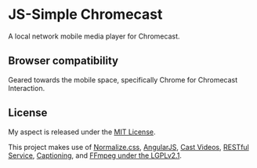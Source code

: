 JS-Simple Chromecast
============

A local network mobile media player for Chromecast.


Browser compatibility
-----------------------
Geared towards the mobile space, specifically Chrome for Chromecast Interaction.


License
---------------------
My aspect is released under the <a href="http://opensource.org/licenses/mit-license.php">MIT License</a>.

This project makes use of <a href="http://necolas.github.com/normalize.css">Normalize.css</a>, <a href="https://github.com/angular/angular.js">AngularJS</a>,
<a href="https://github.com/googlecast/CastVideos-chrome">Cast Videos</a>, <a href="http://www.9lessons.info/2012/05/create-restful-services-api-in-php.html">RESTful Service</a>,
<a href="https://github.com/captioning/captioning">Captioning</a>, and <a href="https://www.ffmpeg.org/">FFmpeg under the LGPLv2.1</a>.